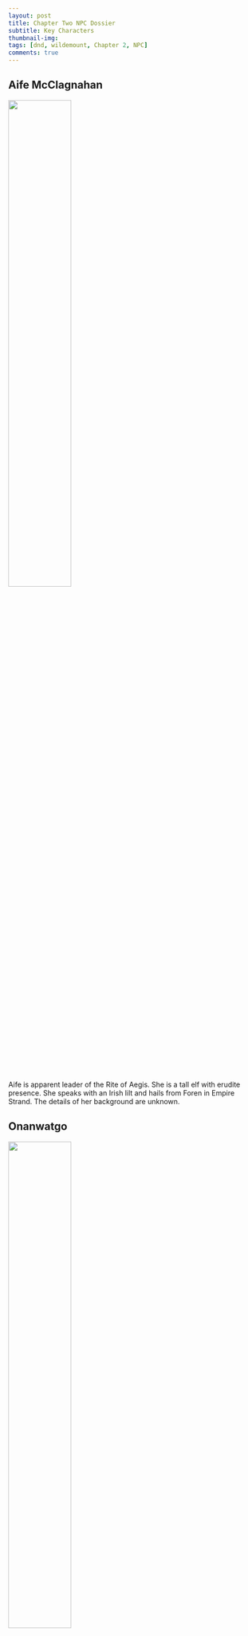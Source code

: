 ```yaml
---
layout: post
title: Chapter Two NPC Dossier
subtitle: Key Characters
thumbnail-img:
tags: [dnd, wildemount, Chapter 2, NPC]
comments: true
--- 
```

 

## Aife McClagnahan

<img src="https://i.imgur.com/VfewCBA.jpg" width="50%" height="50%">

Aife is apparent leader of the Rite of Aegis.  She is a tall elf with erudite presence.  She speaks with an Irish lilt and hails from Foren in Empire Strand.  The details of her background are unknown.


## Onanwatgo 
<img src="https://i.imgur.com/gqsTEi2.png" width="50%" height="50%">


Onanwatgo is a skilled diviner wizard in the employ of Rite of Aegis.  He's a human of average height with deeply tan skin and braided black hair.  He speaks common and Iroquoian 

I'm having great difficulty finding a picture of an Iroquoian wizard that doesn't involve head dress and I'm unsure of the significance of them so I'm leaving him to ur imagination for now.

## Fedir Bayuk
<img src="https://i.imgur.com/DCfyqP9.png" width="50%" height="50%">

Fedir is a short half elf bard.  He is very wiry with a mustache and goatee and round glasses.  He is abrasive.  He speaks with a Slavic accent and plays a balalaika.
Fedir found you and brought you to saloon.

## Talitha Wixby

<img src="https://i.imgur.com/AgB4LGl.png" width="50%" height="50%">

Owner of the Line and Gaffe, She inherited it from her late father, Arelm.

## Artemis
Status: Missing

- Our point of contact is named Artemis We should tell her we know Aoife. We are received a writ of passage for the G.L. Trading CO. Dock 5 - Shadow Docks.


## Connolly

- We learn Artemis is good friends with Connolly, a stranger who runs the Inns bulletin board jobs. 

